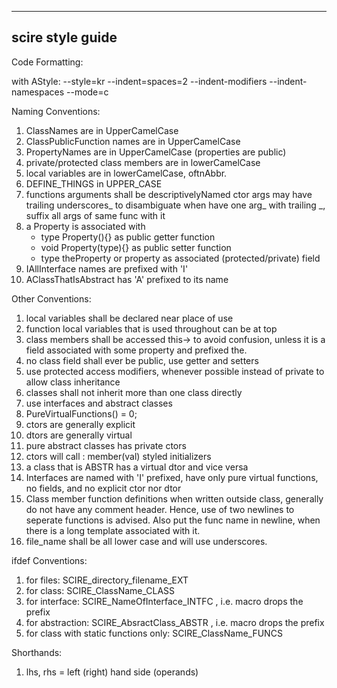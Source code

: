 ----------------------
  scire style guide
----------------------

Code Formatting:
 
 with AStyle: 
 --style=kr --indent=spaces=2 --indent-modifiers --indent-namespaces --mode=c

Naming Conventions:

  1. ClassNames are in UpperCamelCase
  2. ClassPublicFunction names are in UpperCamelCase
  3. PropertyNames are in UpperCamelCase (properties are public)
  4. private/protected class members are in lowerCamelCase
  5. local variables are in lowerCamelCase, oftnAbbr.
  6. DEFINE_THINGS in UPPER_CASE
  7. functions arguments shall be descriptivelyNamed
      ctor args may have trailing underscores_ to disambiguate
      when have one arg_ with trailing _, suffix all args of same func with it
  8. a Property is associated with
      -  type Property(){} as public getter function
      -  void Property(type){} as public setter function
      -  type theProperty or property as associated (protected/private) field
  9. IAllInterface names are prefixed with 'I'
 10. AClassThatIsAbstract has 'A' prefixed to its name


Other Conventions:

  1. local variables shall be declared near place of use
  2. function local variables that is used throughout can be at top
  3. class members shall be accessed this-> to avoid confusion, unless it is a
      field associated with some property and prefixed the.
  4. no class field shall ever be public, use getter and setters
  5. use protected access modifiers, whenever possible instead of private to
     allow class inheritance
  6. classes shall not inherit more than one class directly
  7. use interfaces and abstract classes
  8. PureVirtualFunctions() = 0;
  9. ctors are generally explicit
 10. dtors are generally virtual
 11. pure abstract classes has private ctors
 12. ctors will call : member(val) styled initializers
 13. a class that is ABSTR has a virtual dtor and vice versa
 14. Interfaces are named with 'I' prefixed, have only pure virtual functions, 
      no fields, and no explicit ctor nor dtor
 15. Class member function definitions when written outside class, generally
      do not have any comment header. Hence, use of two newlines to seperate
      functions is advised. Also put the func name in newline, when there is 
      a long template associated with it. 
 16. file_name shall be all lower case and will use underscores.
  
ifdef Conventions:
  
  1. for files: SCIRE_directory_filename_EXT
  2. for class: SCIRE_ClassName_CLASS
  3. for interface: SCIRE_NameOfInterface_INTFC , i.e. macro drops the prefix
  4. for abstraction: SCIRE_AbsractClass_ABSTR , i.e. macro drops the prefix
  5. for class with static functions only: SCIRE_ClassName_FUNCS


Shorthands:
  
  1. lhs, rhs = left (right) hand side (operands)
